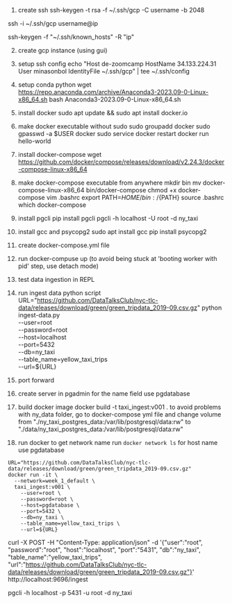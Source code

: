 1) create ssh 
ssh-keygen -t rsa -f ~/.ssh/gcp -C username -b 2048

ssh -i ~/.ssh/gcp username@ip

ssh-keygen -f "~/.ssh/known_hosts" -R "ip"

2) create gcp instance (using gui)

3) setup ssh config
echo "Host de-zoomcamp
	HostName 34.133.224.31
	User minasonbol
	IdentityFile ~/.ssh/gcp" | tee ~/.ssh/config 
	
4) setup conda python 
wget https://repo.anaconda.com/archive/Anaconda3-2023.09-0-Linux-x86_64.sh
bash Anaconda3-2023.09-0-Linux-x86_64.sh

5) install docker 
sudo apt update && sudo apt install docker.io

6) make docker executable without sudo
sudo groupadd docker
sudo gpasswd -a $USER docker
sudo service docker restart
docker run hello-world

7) install docker-compose 
wget https://github.com/docker/compose/releases/download/v2.24.3/docker-compose-linux-x86_64 

8) make docker-compose executable from anywhere
mkdir bin
mv docker-compose-linux-x86_64 bin/docker-compose 
chmod +x docker-compose 
vim .bashrc 
export PATH=${HOME}/bin:/${PATH}
source .bashrc 
which docker-compose 

9) install pgcli 
pip install pgcli
pgcli -h localhost -U root -d ny_taxi

10) install gcc and psycopg2 
sudo apt install gcc
pip install psycopg2

11) create docker-compose.yml file 

12) run docker-compuse up (to avoid being stuck at 'booting worker with pid' step, use detach mode)

13) test data ingestion in REPL 

14) run ingest data python script
URL="https://github.com/DataTalksClub/nyc-tlc-data/releases/download/green/green_tripdata_2019-09.csv.gz"
python ingest-data.py \
  --user=root \
  --password=root \
  --host=localhost \
  --port=5432 \
  --db=ny_taxi \
  --table_name=yellow_taxi_trips \
  --url=${URL}

15) port forward

16) create server in pgadmin
for the name field use pgdatabase

17) build docker image
docker build -t taxi_ingest:v001 .
to avoid problems with ny_data folder, go to docker-compose yml file and change volume from "./ny_taxi_postgres_data:/var/lib/postgresql/data:rw" to "./data/ny_taxi_postgres_data:/var/lib/postgresql/data:rw"

18) run docker
to get network name run `docker network ls` 
for host name use pgdatabase
```
URL="https://github.com/DataTalksClub/nyc-tlc-data/releases/download/green/green_tripdata_2019-09.csv.gz"
docker run -it \
  --network=week_1_default \
  taxi_ingest:v001 \
    --user=root \
    --password=root \
    --host=pgdatabase \
    --port=5432 \
    --db=ny_taxi \
    --table_name=yellow_taxi_trips \
    --url=${URL}
```

curl -X POST -H "Content-Type: application/json" -d '{"user":"root", "password":"root", "host":"localhost", "port":"5431", "db":"ny_taxi", "table_name":"yellow_taxi_trips", "url":"https://github.com/DataTalksClub/nyc-tlc-data/releases/download/green/green_tripdata_2019-09.csv.gz"}' http://localhost:9696/ingest

pgcli -h localhost -p 5431 -u root -d ny_taxi